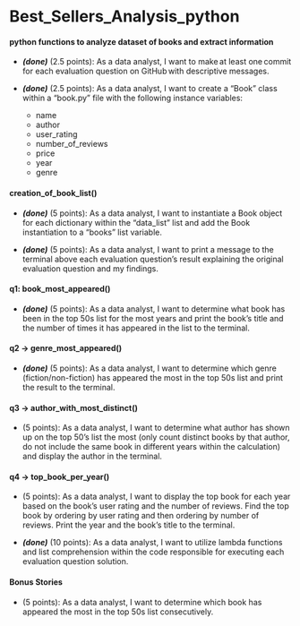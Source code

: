 # Best_Sellers_Analysis_python
#### python functions to analyze dataset of books and extract information

- ***(done)*** (2.5 points): As a data analyst, I want to make at least one commit for each evaluation question on GitHub with descriptive messages.  

- ***(done)*** (2.5 points): As a data analyst, I want to create a “Book” class within a “book.py” file with the following instance variables: 
    - name 
    - author 
    - user_rating 
    - number_of_reviews 
    - price 
    - year 
    - genre 

#### creation_of_book_list()
- ***(done)*** (5 points): As a data analyst, I want to instantiate a Book object for each dictionary within the “data_list” list and add the Book instantiation to a “books” list variable.  

- ***(done)*** (5 points): As a data analyst, I want to print a message to the terminal above each evaluation question’s result explaining the original evaluation question and my findings.  

#### q1: book_most_appeared()
- ***(done)*** (5 points): As a data analyst, I want to determine what book has been in the top 50s list for the most years and print the book’s title and the number of times it has appeared in the list to the terminal. 

#### q2 -> genre_most_appeared()
- ***(done)*** (5 points): As a data analyst, I want to determine which genre (fiction/non-fiction) has appeared the most in the top 50s list and print the result to the terminal. 

#### q3 -> author_with_most_distinct()
- (5 points): As a data analyst, I want to determine what author has shown up on the top 50’s list the most (only count distinct books by that author, do not include the same book in different years within the calculation) and display the author in the terminal. 

#### q4 -> top_book_per_year()
- (5 points): As a data analyst, I want to display the top book for each year based on the book’s user rating and the number of reviews. Find the top book by ordering by user rating and then ordering by number of reviews. Print the year and the book’s title to the terminal. 

- ***(done)*** (10 points): As a data analyst, I want to utilize lambda functions and list comprehension within the code responsible for executing each evaluation question solution. 
 

#### Bonus Stories
- (5 points): As a data analyst, I want to determine which book has appeared the most in the top 50s list consecutively.
